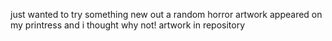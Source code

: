 just wanted to try something new out 
a random horror artwork appeared on my printress and i thought why not! 
artwork in repository 
